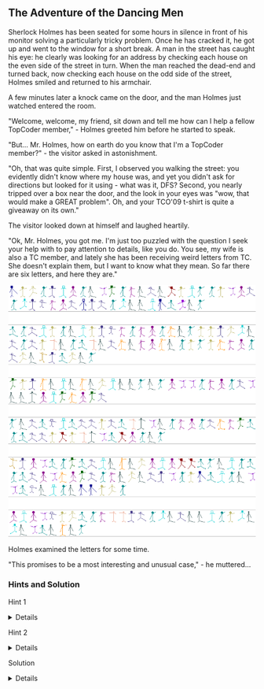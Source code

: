 ## The Adventure of the Dancing Men

Sherlock Holmes has been seated for some hours in silence in front of his monitor solving a particularly tricky problem.
Once he has cracked it, he got up and went to the window for a short break. A man in the street has caught his eye:
he clearly was looking for an address by checking each house on the even side of the street in turn. 
When the man reached the dead-end and turned back, now checking each house on the odd side of the street, Holmes smiled and returned to his armchair.

A few minutes later a knock came on the door, and the man Holmes just watched entered the room. 

"Welcome, welcome, my friend, sit down and tell me how can I help a fellow TopCoder member," - Holmes greeted him before he started to speak.

"But... Mr. Holmes, how on earth do you know that I'm a TopCoder member?" - the visitor asked in astonishment.

"Oh, that was quite simple. First, I observed you walking the street: you evidently didn't know where my house was, and yet you didn't ask for directions 
but looked for it using - what was it, DFS? Second, you nearly tripped over a box near the door, and the look in your eyes was "wow, that would make a GREAT problem".
Oh, and your TCO'09 t-shirt is quite a giveaway on its own."

The visitor looked down at himself and laughed heartily.

"Ok, Mr. Holmes, you got me. I'm just too puzzled with the question I seek your help with to pay attention to details, like you do. 
You see, my wife is also a TC member, and lately she has been receiving weird letters from TC. She doesn't explain them, but I want 
to know what they mean. So far there are six letters, and here they are."

![Dancing Men 1](./1.png)

Holmes examined the letters for some time.

"This promises to be a most interesting and unusual case," - he muttered...

### Hints and Solution

Hint 1

<details>
The story wrapper is a hint for the encoding used.
</details>

Hint 2

<details>
The unofficial motto for the Marathon competition is "You've never needed all that sleep, anyways".
</details>

Solution

<details>
There are two ways to solve this puzzle. 

The hard way, codenamed "frequency analysis", uses the good old Holmes-style technique:
<ul>
<li>guess that the mottos are encoded using substitution cipher (as hinted by the story
chosen to frame the puzzle), so each man stands for one letter;</li>
<li>calculate the frequencies of each man, and guess that the most frequent letter is 'E';</li>
<li>do further analysis using either next most frequent letters or dictionary guesses;
look either for most frequent bigrams 'TH' and 'ED' or for some words which are likely 
to be used in mottos ('algorithm','design','intelligent' etc.).</li>
</ul>

The easy way, codenamed "motto hint", uses the second hint.
In the real puzzle contest I gave plaintext motto for Marathon track in my "Meet the Bloggers" post.
Each line of code has a different number of characters in it, so a fast counting reveals 
that third line encodes this motto. The rest of letters is mapped trivially.

And finally, the correct answer: the mottos for different competition tracks in order of appearance in the puzzle.
<ul>
<li>Mod Dash: Fortunately, the second-to-last bug has just been fixed (Ray Simard)</li>
<li>Development: It's not enough that we do out best, sometimes we have to do what's required (Winston Churchill)</li>
<li>Marathon: You've never needed all that sleep, anyways</li>
<li>Studio: Design is so simple, that's why it is so complicated (Paul Rand, graphics designer)</li>
<li>Design: Quality is never an accident; it is always the result of intelligent effort (John Ruskin)</li>
<li>Algorithm: An algorithm must be seen to be believed (Donald Knuth)</li>
</ul>
</details>
